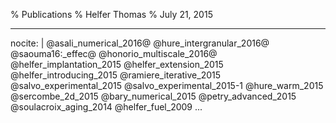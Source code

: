 % Publications
% Helfer Thomas
% July 21, 2015

---
nocite: |
	@asali_numerical_2016@
	@hure_intergranular_2016@
	@saouma16:_effec@
	@honorio_multiscale_2016@
	@helfer_implantation_2015
	@helfer_extension_2015
	@helfer_introducing_2015
	@ramiere_iterative_2015
	@salvo_experimental_2015
	@salvo_experimental_2015-1
	@hure_warm_2015
	@sercombe_2d_2015
	@bary_numerical_2015
	@petry_advanced_2015
	@soulacroix_aging_2014
	@helfer_fuel_2009
...
